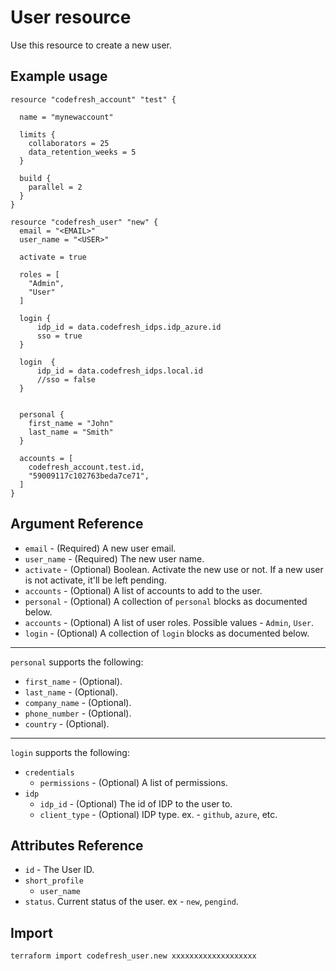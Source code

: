 # User resource

Use this resource to create a new user.

## Example usage

```hcl
resource "codefresh_account" "test" {

  name = "mynewaccount"

  limits {
    collaborators = 25
    data_retention_weeks = 5
  }

  build {
    parallel = 2
  }
}

resource "codefresh_user" "new" {
  email = "<EMAIL>"
  user_name = "<USER>"

  activate = true

  roles = [
    "Admin",
    "User"
  ]

  login {
      idp_id = data.codefresh_idps.idp_azure.id
      sso = true
  }
  
  login  {
      idp_id = data.codefresh_idps.local.id
      //sso = false
  }


  personal {
    first_name = "John"
    last_name = "Smith"
  }

  accounts = [
    codefresh_account.test.id,
    "59009117c102763beda7ce71",
  ]
}
```

## Argument Reference

- `email` - (Required) A new user email.
- `user_name` - (Required) The new user name.
- `activate` - (Optional) Boolean. Activate the new use or not. If a new user is not activate, it'll be left pending.
- `accounts` - (Optional) A list of accounts to add to the user.
- `personal` - (Optional) A collection of `personal` blocks as documented below.
- `accounts` - (Optional) A list of user roles. Possible values - `Admin`, `User`.
- `login` - (Optional) A collection of `login` blocks as documented below.

---

`personal` supports the following:

- `first_name` - (Optional).
- `last_name` - (Optional).
- `company_name` - (Optional).
- `phone_number` - (Optional).
- `country` - (Optional).

---

`login` supports the following:
- `credentials`
  - `permissions` - (Optional) A list of permissions.
- `idp`
  - `idp_id` - (Optional) The id of IDP to the user to.
  - `client_type` -  (Optional) IDP type. ex. - `github`, `azure`, etc.

## Attributes Reference

- `id` - The User ID.
- `short_profile`
  - `user_name`
- `status`. Current status of the user. ex - `new`, `pengind`.



## Import

```sh
terraform import codefresh_user.new xxxxxxxxxxxxxxxxxxx
```

